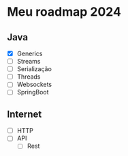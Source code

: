 # Meu roadmap 2024
## Java
- [x] Generics
- [ ] Streams
- [ ] Serialização
- [ ] Threads
- [ ] Websockets
- [ ] SpringBoot
## Internet
- [ ] HTTP
- [ ] API
  - [ ] Rest
